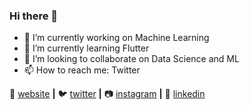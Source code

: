 ### Hi there 👋


- 🔭 I’m currently working on Machine Learning
- 🌱 I’m currently learning Flutter
- 👯 I’m looking to collaborate on Data Science and ML
- 📫 How to reach me: Twitter

🏡 [website][website] **|** 
🐦 [twitter][twitter] **|** 
📷 [instagram][instagram] **|** 
👔 [linkedin][linkedin]

[banner]: https://raw.githubusercontent.com/bradgarropy/bradgarropy/master/banner.png
[website]: https://
[twitter]: https://
[instagram]: https://
[linkedin]: https://
